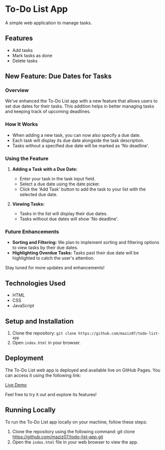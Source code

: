 # To-Do List App

A simple web application to manage tasks.

## Features

- Add tasks
- Mark tasks as done
- Delete tasks

## New Feature: Due Dates for Tasks

### Overview

We've enhanced the To-Do List app with a new feature that allows users to set due dates for their tasks. This addition helps in better managing tasks and keeping track of upcoming deadlines.

### How It Works

- When adding a new task, you can now also specify a due date.
- Each task will display its due date alongside the task description.
- Tasks without a specified due date will be marked as 'No deadline'.

### Using the Feature

1. **Adding a Task with a Due Date:**
   - Enter your task in the task input field.
   - Select a due date using the date picker.
   - Click the 'Add Task' button to add the task to your list with the selected due date.

2. **Viewing Tasks:**
   - Tasks in the list will display their due dates.
   - Tasks without due dates will show 'No deadline'.

### Future Enhancements

- **Sorting and Filtering:** We plan to implement sorting and filtering options to view tasks by their due dates.
- **Highlighting Overdue Tasks:** Tasks past their due date will be highlighted to catch the user's attention.

Stay tuned for more updates and enhancements!

## Technologies Used

- HTML
- CSS
- JavaScript

## Setup and Installation

1. Clone the repository: `git clone https://github.com/maziz07/todo-list-app`
2. Open `index.html` in your browser.

## Deployment

The To-Do List web app is deployed and available live on GitHub Pages. You can access it using the following link:

[Live Demo](https://maziz07.github.io/todo-list-app)

Feel free to try it out and explore its features!

## Running Locally

To run the To-Do List app locally on your machine, follow these steps:

1. Clone the repository using the following command:
git clone https://github.com/maziz07/todo-list-app.git
2. Open the `index.html` file in your web browser to view the app.